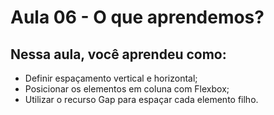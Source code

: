 # Aula 06 - O que aprendemos?

## **Nessa aula, você aprendeu como:**

- Definir espaçamento vertical e horizontal;
- Posicionar os elementos em coluna com Flexbox;
- Utilizar o recurso Gap para espaçar cada elemento filho.